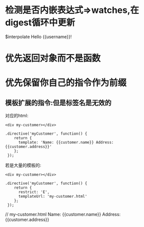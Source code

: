 # 检测是否内嵌表达式=>watches,在digest循环中更新
$interpolate
<a ng-href="img/{{username}}.jpg">Hello {{username}}!</a>

# 优先返回对象而不是函数

# 优先保留你自己的指令作为前缀

## 模板扩展的指令:但是标签名是无效的

对应的html:
```
<div my-customer></div>

.directive('myCustomer', function() {
    return {
      template: 'Name: {{customer.name}} Address: {{customer.address}}'
    };
 });
 ```

若是大量的模板的:
```
<div my-customer></div>

.directive('myCustomer', function() {
    return {
      restrict: 'E',
      templateUrl: 'my-customer.html'
    };
 });
 ```

// my-customer.html
Name: {{customer.name}} Address: {{customer.address}}
